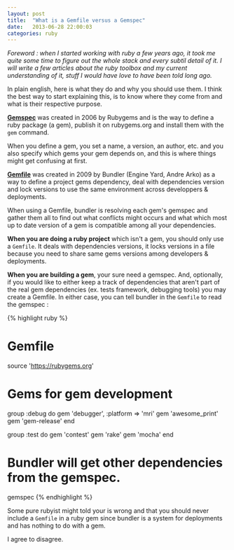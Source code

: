 ```yaml
---
layout: post
title:  "What is a Gemfile versus a Gemspec"
date:   2013-06-28 22:00:03
categories: ruby
---
```


*Foreword : when I started working with ruby a few years ago, it took me quite some time to
figure out the whole stack and every subtil detail of it. I will write a few
articles about the ruby toolbox and my current understanding of it, stuff I would
have love to have been told long ago.*

In plain english, here is what they do and why you should use them. I think the
best way to start explaining this, is to know where they come from and what
is their respective purpose.

**[Gemspec][gemspec-spec]** was created in 2006 by Rubygems and is the way to
define a ruby package (a gem), publish it on rubygems.org and install them with
the `gem` command.

When you define a gem, you set a name, a version, an author, etc. and you also specify
which gems your gem depends on, and this is where things might get confusing at first.

**[Gemfile][gemfile-spec]** was created in 2009 by Bundler (Engine Yard, Andre Arko) as a
way to define a project gems dependency, deal with dependencies version and lock versions
to use the same environment across developpers & deployments.

When using a Gemfile, bundler is resolving each gem's gemspec and gather them all to
find out what conflicts might occurs and what which most up to date version of a gem
is compatible among all your dependencies.

**When you are doing a ruby project** which isn't a gem, you should only use a `Gemfile`.
It deals with dependencies versions, it locks versions in a file because you need to
share same gems versions among developers & deployments.

**When you are building a gem**, your sure need a gemspec. And, optionally, if you would like
to either keep a track of dependencies that aren't part of the real gem dependencies
(ex. tests framework, debugging tools) you may create a Gemfile. In either case, you can
tell bundler in the `Gemfile` to read the gemspec :

{% highlight ruby %}
# Gemfile
source 'https://rubygems.org'

# Gems for gem development
group :debug do
  gem 'debugger', :platform => 'mri'
  gem 'awesome_print'
  gem 'gem-release'
end

group :test do
  gem 'contest'
  gem 'rake'
  gem 'mocha'
end

# Bundler will get other dependencies from the gemspec.
gemspec
{% endhighlight %}

Some pure rubyist might told your is wrong and that you should never include a `Gemfile`
in a ruby gem since bundler is a system for deployments and has nothing to do with a gem.

I agree to disagree.

[gemspec-spec]: http://docs.rubygems.org/read/chapter/20
[gemspec-exemple]: http://guides.rubygems.org/specification-reference/
[gemfile-spec]: http://gembundler.com/v1.3/man/gemfile.5.html